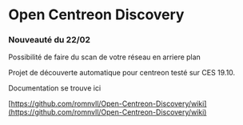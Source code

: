 # Open Centreon Discovery

### Nouveauté du 22/02
Possibilité de faire du scan de votre réseau en arriere plan

Projet de découverte automatique pour centreon testé sur CES 19.10.

Documentation se trouve ici

[https://github.com/romnvll/Open-Centreon-Discovery/wiki](https://github.com/romnvll/Open-Centreon-Discovery/wiki)
